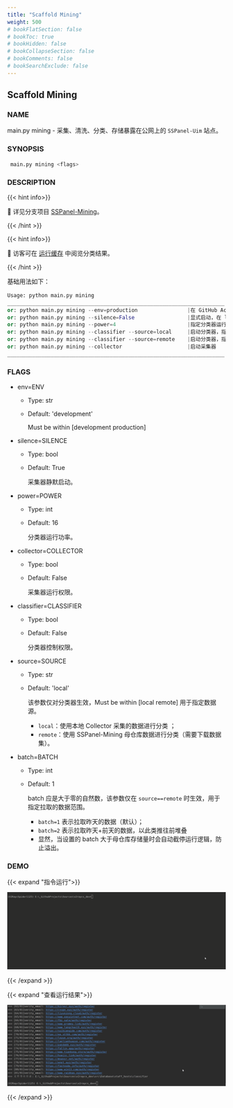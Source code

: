```yaml
---
title: "Scaffold Mining"
weight: 500
# bookFlatSection: false
# bookToc: true
# bookHidden: false
# bookCollapseSection: false
# bookComments: false
# bookSearchExclude: false
---
```


## Scaffold Mining

### NAME

main.py mining -  采集、清洗、分类、存储暴露在公网上的 `SSPanel-Uim` 站点。

### SYNOPSIS

```bash
 main.py mining <flags>
```

### DESCRIPTION

{{< hint info>}}

📌 详见分支项目 [SSPanel-Mining](https://github.com/QIN2DIM/sspanel-mining)。

{{< /hint >}}

{{< hint info>}}

📌 访客可在 [运行缓存](https://github.com/RobAI-Lab/sspanel-mining/tree/main/src/database/sspanel_hosts/classifier) 中阅览分类结果。

{{<  /hint >}}

基础用法如下：

```python
Usage: python main.py mining
______________________________________________________________________
or: python main.py mining --env=production                |在 GitHub Actions 中构建生产环境
or: python main.py mining --silence=False                 |显式启动，在 linux 中运行时无效
or: python main.py mining --power=4                       |指定分类器运行功率
or: python main.py mining --classifier --source=local     |启动分类器，指定数据源为本地缓存
or: python main.py mining --classifier --source=remote    |启动分类器，指定远程数据源
or: python main.py mining --collector                     |启动采集器
______________________________________________________________________
```

### FLAGS

- env=ENV

  - Type: str

  - Default: 'development'

    Must be within [development production]

- silence=SILENCE

  - Type: bool

  - Default: True

    采集器静默启动。

- power=POWER

  - Type: int

  - Default: 16

    分类器运行功率。

- collector=COLLECTOR

  - Type: bool

  - Default: False

    采集器运行权限。

- classifier=CLASSIFIER

  - Type: bool

  - Default: False

    分类器控制权限。

- source=SOURCE

  - Type: str

  - Default: 'local'

    该参数仅对分类器生效，Must be within [local remote] 用于指定数据源。

    - `local`：使用本地 Collector 采集的数据进行分类 ；
    - `remote`：使用 SSPanel-Mining 母仓库数据进行分类（需要下载数据集）。

- batch=BATCH

  - Type: int

  - Default: 1

    batch 应是大于零的自然数，该参数仅在 `source==remote` 时生效，用于指定拉取的数据范围。

    - `batch=1` 表示拉取昨天的数据（默认）；
    - `batch=2` 表示拉取昨天+前天的数据，以此类推往前堆叠 
    - 显然，当设置的 batch 大于母仓库存储量时会自动截停运行逻辑，防止溢出。

### DEMO

{{< expand "指令运行">}}

![mining5](XIrkpKEzFhuYJ9x.gif)

{{< /expand >}}

{{< expand "查看运行结果">}}

![mining2](RDpXNmYEtV2BCio-163385503384710.gif)

{{< /expand >}}
